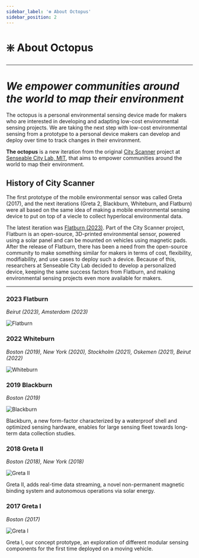 ```yaml
---
sidebar_label: '❇️ About Octopus'
sidebar_position: 2
---
```


# ❇️ About Octopus

---
# *We empower communities around the world to map their environment*

The octopus is a personal environmental sensing device made for makers who are interested in developing and adapting low-cost environmental sensing projects. We are taking the next step with low-cost environmental sensing from a prototype to a personal device makers can develop and deploy over time to track changes in their environment. 

**The octopus** is a new iteration from the original [City Scanner](https://senseable.mit.edu/cityscanner/) project at [Senseable City Lab, MIT](https://senseable.mit.edu/), that aims to empower communities around the world to map their environment. 

## History of City Scanner

The first prototype of the mobile environmental sensor was called Greta (2017), and the next iterations (Greta 2, Blackburn, Whiteburn, and Flatburn) were all based on the same idea of making a mobile environmental sensing device to put on top of a viecle to collect hyperlocal environmental data. 


The latest iteration was [Flatburn (2023)](https://senseable.mit.edu/flatburn/). Part of the City Scanner project, Flatburn is an open-source, 3D-printed environmental sensor, powered using a solar panel and can be mounted on vehicles using magnetic pads. After the release of Flatburn, there has been a need from the open-source community to make something similar for makers in terms of cost, flexibility, modifiability, and use cases to deploy such a device. Because of this, researchers at Senseable City Lab decided to develop a personalized device, keeping the same success factors from Flatburn, and making environmental sensing projects even more available for makers. 

---

### 2023 Flatburn

_Beirut (2023), Amsterdam (2023)_

![Flatburn](@site/static/img/flatburn.jpg)


### 2022 Whiteburn

_Boston (2019), New York (2020), Stockholm (2021), Oskemen (2021), Beirut (2022)_

![Whiteburn](@site/static/img/whiteburn.jpg)


### 2019 Blackburn

_Boston (2019)_

![Blackburn](@site/static/img/blackburn.jpg)

Blackburn, a new form-factor characterized by a waterproof shell and optimized sensing hardware, enables for large sensing fleet towards long-term data collection studies.

### 2018 Greta II

_Boston (2018), New York (2018)_

![Greta II](@site/static/img/greta2.jpg)

Greta II, adds real-time data streaming, a novel non-permanent magnetic binding system and autonomous operations via solar energy.

### 2017 Greta I

_Boston (2017)_

![Greta I](@site/static/img/greta1.jpg)

Greta I, our concept prototype, an exploration of different modular sensing components for the first time deployed on a moving vehicle.

